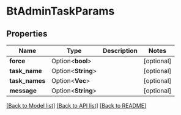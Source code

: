 # BtAdminTaskParams

## Properties

Name | Type | Description | Notes
------------ | ------------- | ------------- | -------------
**force** | Option<**bool**> |  | [optional]
**task_name** | Option<**String**> |  | [optional]
**task_names** | Option<**Vec<String>**> |  | [optional]
**message** | Option<**String**> |  | [optional]

[[Back to Model list]](../README.md#documentation-for-models) [[Back to API list]](../README.md#documentation-for-api-endpoints) [[Back to README]](../README.md)


